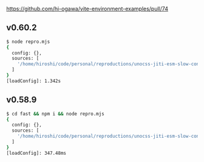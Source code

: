 https://github.com/hi-ogawa/vite-environment-examples/pull/74

## v0.60.2

```sh
$ node repro.mjs
{
  config: {},
  sources: [
    '/home/hiroshi/code/personal/reproductions/unocss-jiti-esm-slow-config/uno.config.ts'
  ]
}
[loadConfig]: 1.342s
```

## v0.58.9

```sh
$ cd fast && npm i && node repro.mjs
{
  config: {},
  sources: [
    '/home/hiroshi/code/personal/reproductions/unocss-jiti-esm-slow-config/fast/uno.config.ts'
  ]
}
[loadConfig]: 347.48ms
```
